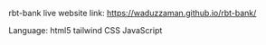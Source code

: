 rbt-bank live website link: https://waduzzaman.github.io/rbt-bank/

Language: 
html5
tailwind CSS
JavaScript
